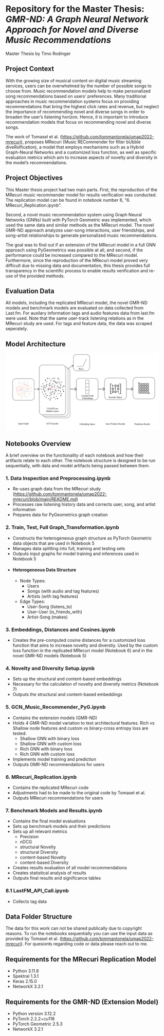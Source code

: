 # Repository for the Master Thesis: _GMR-ND: A Graph Neural Network Approach for Novel and Diverse Music Recommendations_

Master Thesis by Timo Rodinger


## Project Context

With the growing size of musical
content on digital music streaming services, users can be overwhelmed
by the number of possible songs to choose from. Music recommendation models help to make personalized song recommendations based
on users’ preferences. Many traditional approaches in music recommendation systems focus on providing recommendations that bring
the highest click rates and revenue, but neglect the importance of recommending novel and diverse songs in order to broaden the user’s
listening horizon. Hence, it is important to introduce recommendation
models that focus on recommending novel and diverse songs. 

The work of Tomasel et al. (https://github.com/tommantonela/umap2022-mrecuri), proposes MRecuri (Music RECommender for
filter bUbble diveRsIfication), a model that employs mechanisms such
as a Hybrid Graph-Neural Networks and a customized loss function,
as well as specific evaluation metrics which aim to increase aspects of
novelty and diversity in the model’s recommendations.

## Project Objectives

This Master thesis project had two main parts. First, the reproduction of the MRecuri music recommender model for results verification was conducted. The replication model can be found in notebook number 6, "6. MRecuri_Replication.ipynb". 

Second, a novel music recommendation system using Graph Neural Networks (GNNs) built with PyTorch Geometric was implemented, which used the same data and similar methods as the MRecuri model. The novel GMR-ND approach analyzes user-song interactions, user friendships, and song-artist relationships to generate personalized music recommendations. 

The goal was to find out if an extension of the MRecuri model in a full GNN approach using PyGeometrics was possible at all, and second, if the performance could be increased compared to the MRecuri model. Furthermore, since the reproduction of the MRecuri model proved very difficult due to missing data and documentation, this thesis provides full transparency in the scientific process to enable results verification and re-use of the provided methods.

## Evaluation Data

All models, including the replicated MRecuri model, the novel GMR-ND models and benchmark models are evaluated on data collected from Last.fm. For auxilary information tags and audio features data from last.fm were used. Note that the same user-track listening relations as in the MRecuri study are used. For tags and feature data, the data was scraped seperately.

## Model Architecture

![alt text](https://github.com/timordg/GMR-ND/blob/main/GMR-ND_Architecture.png)

## Notebooks Overview

A brief overview on the functionality of each notebook and how their artifacts relate to each other. The notebook structure is designed to be run sequentially, with data and model artifacts being passed between them.

### 1. Data Inspection and Preprocessing.ipynb
- Re-uses graph data from the MRecuri study (https://github.com/tommantonela/umap2022-mrecuri/blob/main/README.md)
- Processes raw listening history data and corrects user, song, and artist information
- Prepares data for PyGeometrics graph creation

### 2. Train, Test, Full Graph_Transformation.ipynb
- Constructs the heterogeneous graph structure as PyTorch Geometric data objects that are used in Notebook 5
- Manages data splitting into full, training and testing sets
- Outputs input graphs for model training and inferences used in Notebook 5
- #### Heterogeneous Data Structure
  - Node Types:
    -  Users
    -  Songs (with audio and tag features)
    -  Artists (with tag features)
  - Edge Types:
    - User-Song (listens_to)
    - User-User (is_friends_with)
    - Artist-Song (makes)


### 3. Embeddings, Distances and Cosines.ipynb
- Creates the pre-computed cosine distances for a customized loss function that aims to increase novelty and diverstiy. Used by the custom loss function in the replicated MRecuri model (Notebook 6) and in the novel GMR-ND models (Notebook 5)

### 4. Novelty and Diversity Setup.ipynb
- Sets up the structural and content-based embeddings 
- Necessary for the calculation of novelty and diversity metrics (Notebook 7)
- Outputs the structural and content-based embeddings

### 5. GCN_Music_Recommender_PyG.ipynb
- Contains the extension models (GMR-ND)
- Holds 4 GMR-ND model variation to test architectural features. Rich vs Shallow node features and custom vs binary-cross entropy loss are tested. 
    - Shallow GNN with binary loss
    - Shallow GNN with custom loss
    - Rich GNN with binary loss
    - Rich GNN with custom loss
- Implements model training and prediction 
- Outputs GMR-ND recommendations for users

### 6. MRecuri_Replication.ipynb
- Contains the replicated MRecuri code
- Adjustments had to be made to the original code by Tomasel et al. 
- Outputs MRecuri recommendations for users

### 7. Benchmark Models and Results.ipynb
- Contains the final model evaluations
- Sets up benchmark models and their predictions
- Sets up all relevant metrics
    - Precision
    - nDCG
    - structural Novelty 
    - structural Diversity
    - content-based Novelty
    - content-based Diversity
- Creates results evaluation of all model recommendations
- Creates statistical analysis of results
- Outputs final results and significance tables


### 8.1 LastFM_API_Call.ipynb
- Collects tag data

## Data Folder Structure

The data for this work can not be shared publically due to copyright reasons. 
To run the notebooks sequentially you can use the input data as provided by Tomasel et al. (https://github.com/tommantonela/umap2022-mrecuri).
For quesionts regarding code or data please reach out to me. 

## Requirements for the MRecuri Replication Model
- Python 3.11.8
- Spektral 1.3.1
- Keras 2.15.0
- NetworkX 3.2.1

## Requirements for the GMR-ND (Extension Model)
- Python version 3.12.2
- PyTorch 2.2.2+cu118
- PyTorch Geometric 2.5.3
- NetworkX 3.2.1
